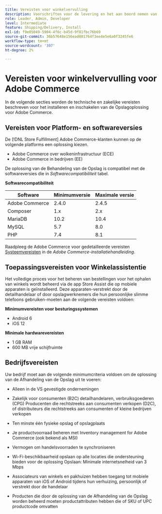 ```yaml
---
title: Vereisten voor winkelvervulling
description: Voorschriften voor de levering en het aan boord nemen van de [!DNL Store Fulfillment solution].
role: Leader, Admin, Developer
level: Intermediate
feature: Shipping/Delivery, Install
exl-id: f9e05049-5904-4f6c-b45d-9f81fbc76b69
source-git-commit: 36b57648e156ead801764f3ee4e5e6a0f3245fe6
workflow-type: tm+mt
source-wordcount: '307'
ht-degree: 2%

---
```


# Vereisten voor winkelvervulling voor Adobe Commerce

In de volgende secties worden de technische en zakelijke vereisten beschreven voor het installeren en inschakelen van de Opslagoplossing voor Adobe Commerce.

## Vereisten voor Platform- en softwareversies

De [!DNL Store Fulfillment] Adobe Commerce-klanten kunnen op de volgende platforms een oplossing kiezen.

- Adobe Commerce over wolkeninfrastructuur (ECE)
- Adobe Commerce in bedrijven (EE)

De oplossing van de Behandeling van de Opslag is compatibel met de softwareversies die in *Softwarecompatibiliteit* tabel.

**Softwarecompatibiliteit**

| **Software** | **Minimumversie** | **Maximale versie** |
|----------------|---------------------|---------------------|
| Adobe Commerce | 2.4.0 | 2.4.5 |
| Composer | 1.x | 2.x |
| MariaDB | 10.2 | 10.4 |
| MySQL | 5.7 | 8.0 |
| PHP | 7.4 | 8.1 |

Raadpleeg de Adobe Commerce voor gedetailleerde vereisten [Systeemvereisten](https://experienceleague.adobe.com/docs/commerce-operations/installation-guide/system-requirements.html) in de *Adobe Commerce-installatiehandleiding*.

## Toepassingsvereisten voor Winkelassistentie

Het volledige proces voor het beheren van bestellingen voor het ophalen van winkels wordt beheerd via de app Store Assist die op mobiele apparaten is geïnstalleerd. Deze apparaten-verstrekt door de detailhandelaar of door opslagwerknemers die hun persoonlijke slimme telefoons gebruiken-moeten aan de volgende vereisten voldoen:

**Minimumvereisten voor besturingssystemen**

- Android 6
- iOS 12

**Minimale hardwarevereisten**

- 1 GB RAM
- 600 MB vrije schijfruimte

## Bedrijfsvereisten

Uw bedrijf moet aan de volgende minimumcriteria voldoen om de oplossing van de Afhandeling van de Opslag uit te voeren:

- Alleen in de VS gevestigde ondernemingen

- Zakelijk voor consumenten (B2C) detailhandelaren, verbruiksgoederen (CPG) Producenten die rechtstreeks aan consumenten verkopen (D2C), of distributeurs die rechtstreeks aan consumenten of kleine bedrijven verkopen

- Ten minste één fysieke opslag of opslagplaats

- Je productvoorraad beheren met Inventory management for Adobe Commerce (ook bekend als MSI)

- Vermogen om handelsvoorraden te synchroniseren

- Wi-Fi-beschikbaarheid opslaan op alle locaties die ondersteuning bieden voor de oplossing Opslaan: Minimale internetsnelheid van 3 Mbps

- Associateurs van winkels en pakhuizen hebben toegang tot mobiele apparaten van iOS of Android tijdens hun verhuizing, persoonlijk of verstrekt door de handelaar

- Producten die door de oplossing van de Afhandeling van de Opslag worden beheerd moeten productattributen hebben die of SKU of UPC productcode omvatten
